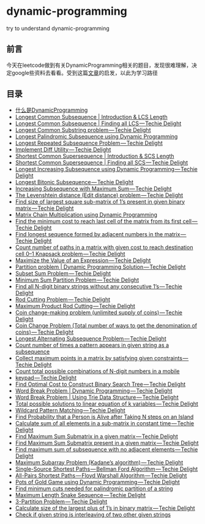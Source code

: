 # dynamic-programming

try to understand dynamic-programming

## 前言

今天在leetcode做到有关DynamicProgramming相关的题目，发现很难理解，决定google些资料去看看。受到这篇[文章](https://medium.com/@codingfreak/top-50-dynamic-programming-practice-problems-4208fed71aa3)的启发，以此为学习路径

## 目录

- [什么是DynamicProgramming](/posts/1.什么是DP.md)
- [Longest Common Subsequence | Introduction & LCS Length]()
- [Longest Common Subsequence | Finding all LCS — Techie Delight]()
- [Longest Common Substring problem — Techie Delight]()
- [Longest Palindromic Subsequence using Dynamic Programming]()
- [Longest Repeated Subsequence Problem — Techie Delight]()
- [Implement Diff Utility — Techie Delight]()
- [Shortest Common Supersequence | Introduction & SCS Length]()
- [Shortest Common Supersequence | Finding all SCS — Techie Delight]()
- [Longest Increasing Subsequence using Dynamic Programming — Techie Delight]()
- [Longest Bitonic Subsequence — Techie Delight]()
- [Increasing Subsequence with Maximum Sum — Techie Delight]()
- [The Levenshtein distance (Edit distance) problem — Techie Delight]()
- [Find size of largest square sub-matrix of 1’s present in given binary matrix — Techie Delight]()
- [Matrix Chain Multiplication using Dynamic Programming]()
- [Find the minimum cost to reach last cell of the matrix from its first cell — Techie Delight]()
- [Find longest sequence formed by adjacent numbers in the matrix — Techie Delight]()
- [Count number of paths in a matrix with given cost to reach destination cell 0–1 Knapsack problem — Techie Delight]()
- [Maximize the Value of an Expression — Techie Delight]()
- [Partition problem | Dynamic Programming Solution — Techie Delight]()
- [Subset Sum Problem — Techie Delight]()
- [Minimum Sum Partition Problem — Techie Delight]()
- [Find all N-digit binary strings without any consecutive 1’s — Techie Delight]()
- [Rod Cutting Problem — Techie Delight]()
- [Maximum Product Rod Cutting — Techie Delight]()
- [Coin change-making problem (unlimited supply of coins) — Techie Delight]()
- [Coin Change Problem (Total number of ways to get the denomination of coins) — Techie Delight]()
- [Longest Alternating Subsequence Problem — Techie Delight]()
- [Count number of times a pattern appears in given string as a subsequence]()
- [Collect maximum points in a matrix by satisfying given constraints — Techie Delight]()
- [Count total possible combinations of N-digit numbers in a mobile ]()
- [keypad — Techie Delight]()
- [Find Optimal Cost to Construct Binary Search Tree — Techie Delight]()
- [Word Break Problem | Dynamic Programming — Techie Delight]()
- [Word Break Problem | Using Trie Data Structure — Techie Delight]()
- [Total possible solutions to linear equation of k variables — Techie Delight]()
- [Wildcard Pattern Matching — Techie Delight]()
- [Find Probability that a Person is Alive after Taking N steps on an Island]()
- [Calculate sum of all elements in a sub-matrix in constant time — Techie Delight]()
- [Find Maximum Sum Submatrix in a given matrix — Techie Delight]()
- [Find Maximum Sum Submatrix present in a given matrix — Techie Delight]()
- [Find maximum sum of subsequence with no adjacent elements — Techie Delight]()
- [Maximum Subarray Problem (Kadane’s algorithm) — Techie Delight]()
- [Single-Source Shortest Paths — Bellman Ford Algorithm — Techie Delight]()
- [All-Pairs Shortest Paths — Floyd Warshall Algorithm — Techie Delight]()
- [Pots of Gold Game using Dynamic Programming — Techie Delight]()
- [Find minimum cuts needed for palindromic partition of a string]()
- [Maximum Length Snake Sequence — Techie Delight]()
- [3-Partition Problem — Techie Delight]()
- [Calculate size of the largest plus of 1’s in binary matrix — Techie Delight]()
- [Check if given string is interleaving of two other given strings]()















